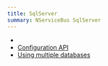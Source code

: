 ```yaml
---
title: SqlServer
summary: NServiceBus SqlServer
---
```


-
- [Configuration API](configuration.md)
- [Using multiple databases](multiple-databases.md)
